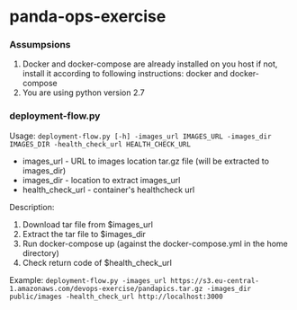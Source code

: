 # panda-ops-exercise

### Assumpsions
1. Docker and docker-compose are already installed on you host if not, install it according to following instructions: docker and docker-compose
2. You are using python version 2.7

### deployment-flow.py


Usage: ```deployment-flow.py [-h] -images_url IMAGES_URL -images_dir IMAGES_DIR -health_check_url HEALTH_CHECK_URL```

- images_url - URL to images location tar.gz file (will be extracted to images_dir)
- images_dir - location to extract images_url
- health_check_url - container's healthcheck url

Description: 
1.	Download tar file from $images_url
2.	Extract the tar file to $images_dir
3.	Run docker-compose up (against the docker-compose.yml in the home directory)
4.	Check return code of $health_check_url


Example: ```deployment-flow.py -images_url https://s3.eu-central-1.amazonaws.com/devops-exercise/pandapics.tar.gz -images_dir public/images -health_check_url http://localhost:3000```
